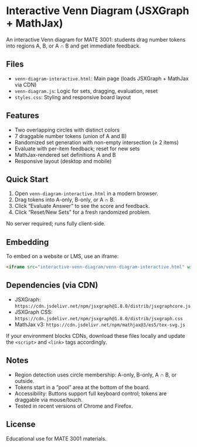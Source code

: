 # Interactive Venn Diagram (JSXGraph + MathJax)

An interactive Venn diagram for MATE 3001: students drag number tokens into regions A, B, or A ∩ B and get immediate feedback.

## Files
- `venn-diagram-interactive.html`: Main page (loads JSXGraph + MathJax via CDN)
- `venn-diagram.js`: Logic for sets, dragging, evaluation, reset
- `styles.css`: Styling and responsive board layout

## Features
- Two overlapping circles with distinct colors
- 7 draggable number tokens (union of A and B)
- Randomized set generation with non-empty intersection (≥ 2 items)
- Evaluate with per-item feedback; reset for new sets
- MathJax-rendered set definitions A and B
- Responsive layout (desktop and mobile)

## Quick Start
1. Open `venn-diagram-interactive.html` in a modern browser.
2. Drag tokens into A-only, B-only, or A ∩ B.
3. Click “Evaluate Answer” to see the score and feedback.
4. Click “Reset/New Sets” for a fresh randomized problem.

No server required; runs fully client-side.

## Embedding
To embed on a website or LMS, use an iframe:

```html
<iframe src="interactive-venn-diagram/venn-diagram-interactive.html" width="800" height="600" frameborder="0"></iframe>
```

## Dependencies (via CDN)
- JSXGraph: `https://cdn.jsdelivr.net/npm/jsxgraph@1.8.0/distrib/jsxgraphcore.js`
- JSXGraph CSS: `https://cdn.jsdelivr.net/npm/jsxgraph@1.8.0/distrib/jsxgraph.css`
- MathJax v3: `https://cdn.jsdelivr.net/npm/mathjax@3/es5/tex-svg.js`

If your environment blocks CDNs, download these files locally and update the `<script>` and `<link>` tags accordingly.

## Notes
- Region detection uses circle membership: A-only, B-only, A ∩ B, or outside.
- Tokens start in a “pool” area at the bottom of the board.
- Accessibility: Buttons support full keyboard control; tokens are draggable via mouse/touch.
- Tested in recent versions of Chrome and Firefox.

## License
Educational use for MATE 3001 materials. 
